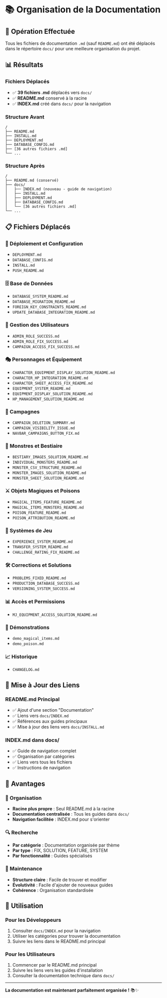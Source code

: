 # 📚 Organisation de la Documentation

## 🎯 Opération Effectuée

Tous les fichiers de documentation `.md` (sauf `README.md`) ont été déplacés dans le répertoire `docs/` pour une meilleure organisation du projet.

## 📊 Résultats

### **Fichiers Déplacés**
- ✅ **39 fichiers .md** déplacés vers `docs/`
- ✅ **README.md** conservé à la racine
- ✅ **INDEX.md** créé dans `docs/` pour la navigation

### **Structure Avant**
```
/
├── README.md
├── INSTALL.md
├── DEPLOYMENT.md
├── DATABASE_CONFIG.md
├── [36 autres fichiers .md]
└── ...
```

### **Structure Après**
```
/
├── README.md (conservé)
├── docs/
│   ├── INDEX.md (nouveau - guide de navigation)
│   ├── INSTALL.md
│   ├── DEPLOYMENT.md
│   ├── DATABASE_CONFIG.md
│   └── [36 autres fichiers .md]
└── ...
```

## 📋 Fichiers Déplacés

### **🚀 Déploiement et Configuration**
- `DEPLOYMENT.md`
- `DATABASE_CONFIG.md`
- `INSTALL.md`
- `PUSH_README.md`

### **🗄️ Base de Données**
- `DATABASE_SYSTEM_README.md`
- `DATABASE_MIGRATION_README.md`
- `FOREIGN_KEY_CONSTRAINTS_README.md`
- `UPDATE_DATABASE_INTEGRATION_README.md`

### **👥 Gestion des Utilisateurs**
- `ADMIN_ROLE_SUCCESS.md`
- `ADMIN_ROLE_FIX_SUCCESS.md`
- `CAMPAIGN_ACCESS_FIX_SUCCESS.md`

### **🎭 Personnages et Équipement**
- `CHARACTER_EQUIPMENT_DISPLAY_SOLUTION_README.md`
- `CHARACTER_HP_INTEGRATION_README.md`
- `CHARACTER_SHEET_ACCESS_FIX_README.md`
- `EQUIPMENT_SYSTEM_README.md`
- `EQUIPMENT_DISPLAY_SOLUTION_README.md`
- `HP_MANAGEMENT_SOLUTION_README.md`

### **🏰 Campagnes**
- `CAMPAIGN_DELETION_SUMMARY.md`
- `CAMPAIGN_VISIBILITY_ISSUE.md`
- `NAVBAR_CAMPAIGNS_BUTTON_FIX.md`

### **🐉 Monstres et Bestiaire**
- `BESTIARY_IMAGES_SOLUTION_README.md`
- `INDIVIDUAL_MONSTERS_README.md`
- `MONSTER_CSV_STRUCTURE_README.md`
- `MONSTER_IMAGES_SOLUTION_README.md`
- `MONSTER_SHEET_SOLUTION_README.md`

### **⚔️ Objets Magiques et Poisons**
- `MAGICAL_ITEMS_FEATURE_README.md`
- `MAGICAL_ITEMS_MONSTERS_README.md`
- `POISON_FEATURE_README.md`
- `POISON_ATTRIBUTION_README.md`

### **🎲 Systèmes de Jeu**
- `EXPERIENCE_SYSTEM_README.md`
- `TRANSFER_SYSTEM_README.md`
- `CHALLENGE_RATING_FIX_README.md`

### **🛠️ Corrections et Solutions**
- `PROBLEMS_FIXED_README.md`
- `PRODUCTION_DATABASE_SUCCESS.md`
- `VERSIONING_SYSTEM_SUCCESS.md`

### **📊 Accès et Permissions**
- `MJ_EQUIPMENT_ACCESS_SOLUTION_README.md`

### **📝 Démonstrations**
- `demo_magical_items.md`
- `demo_poison.md`

### **📈 Historique**
- `CHANGELOG.md`

## 🔗 Mise à Jour des Liens

### **README.md Principal**
- ✅ Ajout d'une section "Documentation"
- ✅ Liens vers `docs/INDEX.md`
- ✅ Références aux guides principaux
- ✅ Mise à jour des liens vers `docs/INSTALL.md`

### **INDEX.md dans docs/**
- ✅ Guide de navigation complet
- ✅ Organisation par catégories
- ✅ Liens vers tous les fichiers
- ✅ Instructions de navigation

## 🎉 Avantages

### **📁 Organisation**
- **Racine plus propre** : Seul README.md à la racine
- **Documentation centralisée** : Tous les guides dans `docs/`
- **Navigation facilitée** : INDEX.md pour s'orienter

### **🔍 Recherche**
- **Par catégorie** : Documentation organisée par thème
- **Par type** : FIX, SOLUTION, FEATURE, SYSTEM
- **Par fonctionnalité** : Guides spécialisés

### **📖 Maintenance**
- **Structure claire** : Facile de trouver et modifier
- **Évolutivité** : Facile d'ajouter de nouveaux guides
- **Cohérence** : Organisation standardisée

## 🚀 Utilisation

### **Pour les Développeurs**
1. Consulter `docs/INDEX.md` pour la navigation
2. Utiliser les catégories pour trouver la documentation
3. Suivre les liens dans le README.md principal

### **Pour les Utilisateurs**
1. Commencer par le README.md principal
2. Suivre les liens vers les guides d'installation
3. Consulter la documentation technique dans `docs/`

---

**La documentation est maintenant parfaitement organisée !** 📚✨
